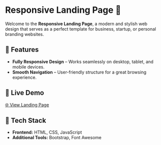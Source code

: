 # Responsive Landing Page 🎨  

Welcome to the **Responsive Landing Page**, a modern and stylish web design that serves as a perfect template for business, startup, or personal branding websites.  

## 🚀 Features  
- **Fully Responsive Design** – Works seamlessly on desktop, tablet, and mobile devices.    
- **Smooth Navigation** – User-friendly structure for a great browsing experience.  

## 🔗 Live Demo  
[🌐 View Landing Page](https://rutikyadav71.github.io/Responsive_Landing_Page/)  

## 📌 Tech Stack  
- **Frontend:** HTML, CSS, JavaScript  
- **Additional Tools:** Bootstrap, Font Awesome  
